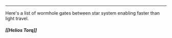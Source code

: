 
----

Here's a list of wormhole gates between star system enabling faster than light travel. 
##### [[Helios Torq]]


